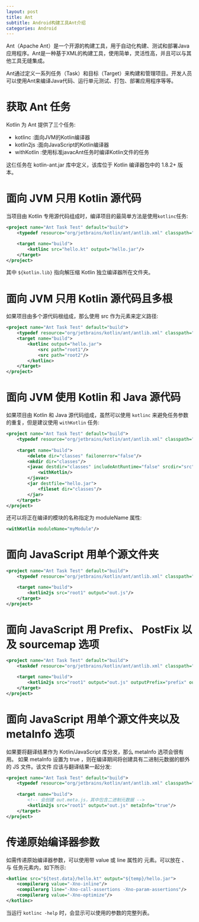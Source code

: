 ```yaml
---
layout: post
title: Ant
subtitle: Android构建工具Ant介绍
categories: Android
---
```


Ant（Apache Ant）是一个开源的构建工具，用于自动化构建、测试和部署Java应用程序。Ant是一种基于XML的构建工具，使用简单，灵活性高，并且可以与其他工具无缝集成。

Ant通过定义一系列任务（Task）和目标（Target）来构建和管理项目。开发人员可以使用Ant来编译Java代码、运行单元测试、打包、部署应用程序等等。

# 获取 Ant 任务
Kotlin 为 Ant 提供了三个任务:

* kotlinc :面向JVM的Kotlin编译器
* kotlin2js :面向JavaScript的Kotlin编译器
* withKotlin :使用标准javacAnt任务时编译Kotlin文件的任务

这仨任务在 kotlin-ant.jar 库中定义，该库位于 Kotlin 编译器包中的 1.8.2+ 版本。

# 面向 JVM 只用 Kotlin 源代码
当项目由 Kotlin 专用源代码组成时，编译项目的最简单方法是使用`kotlinc`任务:

```xml
<project name="Ant Task Test" default="build">
    <typedef resource="org/jetbrains/kotlin/ant/antlib.xml" classpath="${kotlin.lib}/kotlin-ant.jar"/>

    <target name="build">
        <kotlinc src="hello.kt" output="hello.jar"/>
    </target>
</project>
```
其中 `${kotlin.lib}` 指向解压缩 Kotlin 独立编译器所在文件夹。

# 面向 JVM 只用 Kotlin 源代码且多根
如果项目由多个源代码根组成，那么使用 src 作为元素来定义路径:

```xml
<project name="Ant Task Test" default="build">
    <typedef resource="org/jetbrains/kotlin/ant/antlib.xml" classpath="${kotlin.lib}/kotlin-ant.jar"/>
    <target name="build">
        <kotlinc output="hello.jar">
            <src path="root1"/>
            <src path="root2"/>
        </kotlinc>
    </target>
</project>
```

# 面向 JVM 使用 Kotlin 和 Java 源代码
如果项目由 Kotlin 和 Java 源代码组成，虽然可以使用 `kotlinc` 来避免任务参数的重复，但是建议使用 `withKotlin` 任务:

```xml
<project name="Ant Task Test" default="build">
    <typedef resource="org/jetbrains/kotlin/ant/antlib.xml" classpath="${kotlin.lib}/kotlin-ant.jar"/>
    
    <target name="build">
        <delete dir="classes" failonerror="false"/>
        <mkdir dir="classes"/>
        <javac destdir="classes" includeAntRuntime="false" srcdir="src">
            <withKotlin/>
        </javac>
        <jar destfile="hello.jar">
            <fileset dir="classes"/>
        </jar>
    </target>
</project>
```
还可以将正在编译的模块的名称指定为 moduleName 属性:
```xml
<withKotlin moduleName="myModule"/>
```

# 面向 JavaScript 用单个源文件夹
```xml
<project name="Ant Task Test" default="build">
    <typedef resource="org/jetbrains/kotlin/ant/antlib.xml" classpath="${kotlin.lib}/kotlin-ant.jar"/>

    <target name="build">
        <kotlin2js src="root1" output="out.js"/>
    </target>
</project>
```

# 面向 JavaScript 用 Prefix、 PostFix 以及 sourcemap 选项
```xml
<project name="Ant Task Test" default="build">
    <taskdef resource="org/jetbrains/kotlin/ant/antlib.xml" classpath="${kotlin.lib}/kotlin-ant.jar"/>

    <target name="build">
        <kotlin2js src="root1" output="out.js" outputPrefix="prefix" outputPostfix="postfix" sourcemap="true"/>
    </target>
</project>
```

# 面向 JavaScript 用单个源文件夹以及 metaInfo 选项
如果要将翻译结果作为 Kotlin/JavaScript 库分发，那么 metaInfo 选项会很有用。 如果 metaInfo 设置为 true ，则在编译期间将创建具有二进制元数据的额外的 JS 文件。该文件
应该与翻译结果一起分发:

```xml
<project name="Ant Task Test" default="build">
    <typedef resource="org/jetbrains/kotlin/ant/antlib.xml" classpath="${kotlin.lib}/kotlin-ant.jar"/>
    
    <target name="build">
        <!-- 会创建 out.meta.js，其中包含二进制元数据 -->
        <kotlin2js src="root1" output="out.js" metaInfo="true"/>
    </target>
</project>
```

# 传递原始编译器参数
如需传递原始编译器参数，可以使用带 value 或 line 属性的 <compilerarg> 元素。可以放在 <kotlinc> 、 <kotlin2js> 与 <withKotlin> 任务元素内，如下所示:

```xml
<kotlinc src="${test.data}/hello.kt" output="${temp}/hello.jar"> 
    <compilerarg value="-Xno-inline"/>
    <compilerarg line="-Xno-call-assertions -Xno-param-assertions"/> 
    <compilerarg value="-Xno-optimize"/>
</kotlinc>
```

当运行 `kotlinc -help` 时，会显示可以使用的参数的完整列表。